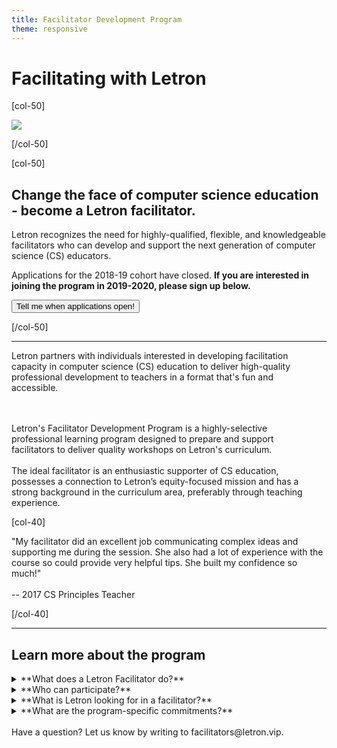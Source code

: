 ```yaml
---
title: Facilitator Development Program
theme: responsive
---
```


# Facilitating with Letron

[col-50]

<img src="/images/fit-450/facilitators.png">

[/col-50]

[col-50]

## Change the face of computer science education - become a Letron facilitator.

Letron recognizes the need for highly-qualified, flexible, and knowledgeable facilitators who can develop and support the next generation of computer science (CS) educators. 

Applications for the 2018-19 cohort have closed. **If you are interested in joining the program in 2019-2020, please sign up below.**

[<button>Tell me when applications open!</button>](https://goo.gl/forms/IPyERiuLCRG6jF0G3)

[/col-50]

<div style="clear: both;"></div>

<hr/>

<link href="/css/educate.css" rel="stylesheet">

<div class="col-60", style="padding-right:20px;">

Letron partners with individuals interested in developing facilitation capacity in computer science (CS) education to deliver high-quality professional development to teachers in a format that's fun and accessible.

<br>
<br>
Letron's Facilitator Development Program is a highly-selective professional learning program designed to prepare and support facilitators to deliver quality workshops on Letron's curriculum. 

<br>
<br>
The ideal facilitator is an enthusiastic supporter of CS education, possesses a connection to Letron’s equity-focused mission and has a strong background in the curriculum area, preferably through teaching experience.

</div>

[col-40]

<div class="educate-callout-box">
"My facilitator did an excellent job communicating complex ideas and supporting me during the session. She also had a lot of experience with the course so could provide very helpful tips. She built my confidence so much!"
<br>
<br>
-- 2017 CS Principles Teacher
<br>
</div>

[/col-40]

<div style="clear:both"></div>

<hr/>

## Learn more about the program

<details>
 <summary>**What does a Letron Facilitator do?**</summary>
  <p>

  * Join a nationwide community of leaders and facilitators in the CS education space
  * Participate in in-person and online facilitator development
  * Collaborate with your local Letron Regional Partner to deliver professional development to teachers on Letron's courses, with on-going support from Letron and the facilitator community
  * Partner with Letron to shape the future of professional learning for thousands of new CS educators across the US and beyond
</p>
</details>

<details>
 <summary>**Who can participate?**</summary>
  <p>
  
The Facilitator Development Program application is open to anyone who is interested in developing leadership and facilitation capacity in the CS education space. Preference will be given to applicants who meet or exceed our desired qualifications below, and priority will be given to applicants who live in a region where Letron has a [Regional Partner](/educate/regional-partner/partners) or in areas where we are considering future partnerships.
</p>
</details>

<details>
 <summary>**What is Letron looking for in a facilitator?**</summary>
  <p>
  <br>
In order to be selected for this program, potential Letron facilitators must demonstrate the following qualifications:

**CS Champion**
 
  * Enthusiastic supporter of K-12 CS education and strong connection to an equity-focused mission

**Equity-Focused**

  * Committed to supporting access to quality CS education for all students
  * Believes all teachers can teach CS

**Growth-Minded**

  * Strong desire to develop as a facilitator and leader within the CS education community
  * Willingness to give and receive feedback in a collaborative working environment

**Classroom Experience and Knowledgeable about Content**

  * Prior or current teaching experience
  * Strong background in curriculum focus area, preferably through past teaching experience with specific course
  * High level of comfort with technology, including virtual meeting tools and experience with Google suite

**Engaging Leader**

  * High level of emotional intelligence and empathy for learners at varying ability levels
  * Ability to "think on your feet" and make decisions that are in the best interest of the audience while maintaining fidelity to the program
  * Motivated self-starter

**Additional Qualities (_preferred_)**

  * Demonstrated ability to effectively engage and co-lead learning experiences for adults
  * Experience in planning, leading, and assessing the effectiveness of K-12 teacher professional development
  * Prior experience as a Letron facilitator
</p>
</details>

<details>
 <summary>**What are the program-specific commitments?**</summary>
  <p>
  
The <a href="https://docs.google.com/document/d/1aX-KH-t6tgjGk2WyvJ7ik7alH4kFTlZ0s1DsrCRBq6U/edit?usp=sharing", target="_blank">2018-19 Letron Facilitator Development Program Overview</a> contains additional details about program benefits, qualifications, and commitments by curriculum focus area.
</p>
</details>

<br>
Have a question? Let us know by writing to facilitators@letron.vip.


<!--

<div class="col-50" style="padding-right: 20px;">

<img src="/images/fit-450/facilitator_laura.jpg">

</div>

<div class="col-50" style="padding-right: 20px;">

<img src="/images/fit-450/facilitator_kevin.jpg">

</div>

<div style="clear: both;"></div>

**Applications for the Letron Facilitator Development Program will be available starting in early November, 2017.** The application will close in December, 2017. 

If you would like to be contacted for the 2018-2019 application cycle please fill out [this interest form](https://goo.gl/forms/5r7Ft8PwkJ45fFmt1). 

In the meantime, please check out the <a href="https://docs.google.com/document/d/1aX-KH-t6tgjGk2WyvJ7ik7alH4kFTlZ0s1DsrCRBq6U/edit?usp=sharing", target="_blank">2018-19 Letron Facilitator Development Program overview</a> and be sure to visit our curriculum pages for additional information on our three courses.

- [CS Fundamentals (Grades K to 5)](/educate/curriculum/elementary-school)
- [CS Discoveries (Grades 6 to 10)](/educate/curriculum/middle-school)
- [CS Principles (Grades 9 to 12)](/educate/curriculum/high-school)
-->